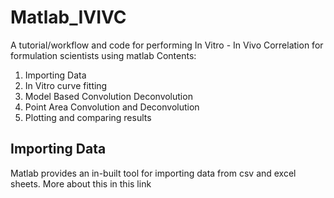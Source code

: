 # Matlab_IVIVC
A tutorial/workflow and code for performing In Vitro - In Vivo Correlation for formulation scientists using matlab
Contents:
1) Importing Data
2) In Vitro curve fitting
3) Model Based Convolution Deconvolution 
4) Point Area Convolution and Deconvolution
5) Plotting and comparing results

## Importing Data

Matlab provides an in-built tool for importing data from csv and excel sheets. More about this in this link 
